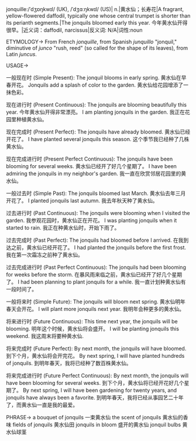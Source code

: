 jonquille:/ˈdʒɒŋkwɪl/ (UK), /ˈdʒɑːŋkwɪl/ (US)| n.|黄水仙；长寿花|A fragrant, yellow-flowered daffodil, typically one whose central trumpet is shorter than its perianth segments.|The jonquils bloomed early this year. 今年黄水仙开得很早。|近义词：daffodil, narcissus|反义词: N/A|词性:noun

ETYMOLOGY->
From French *jonquille*, from Spanish *junquillo* "jonquil," diminutive of *junco* "rush, reed" (so called for the shape of its leaves), from Latin *juncus*.

USAGE->

一般现在时 (Simple Present):
The jonquil blooms in early spring.  黄水仙在早春开花。
Jonquils add a splash of color to the garden. 黄水仙给花园增添了一抹色彩。

现在进行时 (Present Continuous):
The jonquils are blooming beautifully this year. 今年黄水仙开得非常漂亮。
I am planting jonquils in the garden. 我正在花园里种植黄水仙。

现在完成时 (Present Perfect):
The jonquils have already bloomed. 黄水仙已经开花了。
I have planted several jonquils this season.  这个季节我已经种了几株黄水仙。

现在完成进行时 (Present Perfect Continuous):
The jonquils have been blooming for several weeks. 黄水仙已经开了好几个星期了。
I have been admiring the jonquils in my neighbor's garden. 我一直在欣赏邻居花园里的黄水仙。

一般过去时 (Simple Past):
The jonquils bloomed last March.  黄水仙去年三月开花了。
I planted jonquils last autumn. 我去年秋天种了黄水仙。

过去进行时 (Past Continuous):
The jonquils were blooming when I visited the garden. 我参观花园时，黄水仙正在开花。
I was planting jonquils when it started to rain. 我正在种黄水仙时，开始下雨了。

过去完成时 (Past Perfect):
The jonquils had bloomed before I arrived.  在我到达之前，黄水仙已经开花了。
I had planted the jonquils before the first frost.  我在第一次霜冻之前种了黄水仙。

过去完成进行时 (Past Perfect Continuous):
The jonquils had been blooming for weeks before the storm.  在暴风雨来临之前，黄水仙已经开了好几个星期了。
I had been planning to plant jonquils for a while. 我一直计划种黄水仙有一段时间了。

一般将来时 (Simple Future):
The jonquils will bloom next spring. 黄水仙明年春天会开花。
I will plant more jonquils next year. 我明年会种更多的黄水仙。


将来进行时 (Future Continuous):
This time next year, the jonquils will be blooming. 明年这个时候，黄水仙将会盛开。
I will be planting jonquils this weekend.  我这周末将要种黄水仙.

将来完成时 (Future Perfect):
By next month, the jonquils will have bloomed. 到下个月，黄水仙将会开完花。
By next spring, I will have planted hundreds of jonquils. 到明年春天，我将已经种了数百株黄水仙。

将来完成进行时 (Future Perfect Continuous):
By next month, the jonquils will have been blooming for several weeks. 到下个月，黄水仙将已经开花好几个星期了。
By next spring, I will have been gardening for twenty years, and jonquils have always been a favorite. 到明年春天，我将已经从事园艺二十年了，而黄水仙一直是我的最爱。

PHRASE->
a bouquet of jonquils 一束黄水仙
the scent of jonquils 黄水仙的香味
fields of jonquils 黄水仙田
jonquils in bloom 盛开的黄水仙
jonquil bulbs 黄水仙球茎
